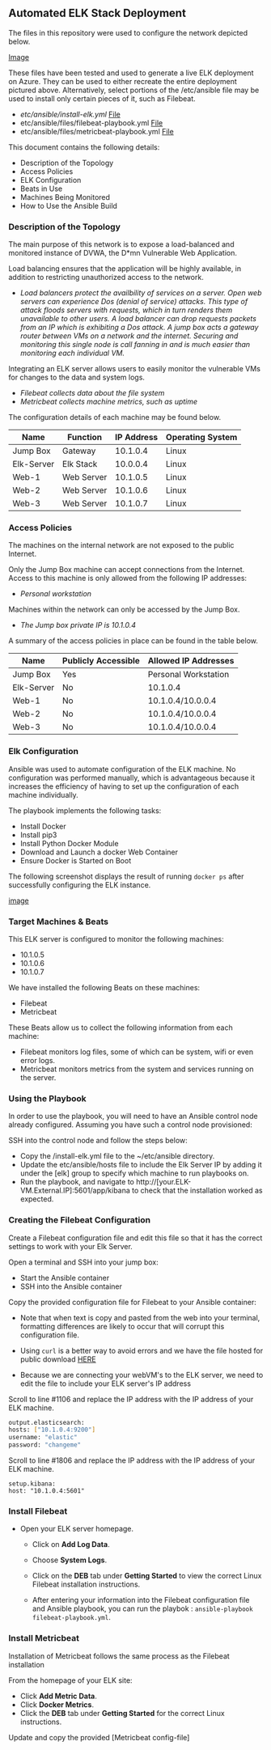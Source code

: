 ## Automated ELK Stack Deployment

The files in this repository were used to configure the network depicted below.

[Image](Images/Elk_Stack_Instance_and_VNet.png)

These files have been tested and used to generate a live ELK deployment on Azure. They can be used to either recreate the entire deployment pictured above. Alternatively, select portions of the /etc/ansible file may be used to install only certain pieces of it, such as Filebeat.

  - _etc/ansible/install-elk.yml_
     [File](Images/install-elk.yml)
  - etc/ansible/files/filebeat-playbook.yml
     [File](Images/filebeat-playbook.yml)
  - etc/ansible/files/metricbeat-playbook.yml
     [File](Images/metricbeat-playbook.yml)

This document contains the following details:
- Description of the Topology
- Access Policies
- ELK Configuration
- Beats in Use
- Machines Being Monitored
- How to Use the Ansible Build


### Description of the Topology

The main purpose of this network is to expose a load-balanced and monitored instance of DVWA, the D*mn Vulnerable Web Application.

Load balancing ensures that the application will be highly available, in addition to restricting unauthorized access to the network.
- _Load balancers protect the availbility of services on a server. Open web servers can experience Dos (denial of service) attacks. This type of attack floods servers with requests, which in turn renders them unavailable to other users. A load balancer can drop requests packets from an IP which is exhibiting a Dos attack.  A jump box acts a gateway router between VMs on a network and the internet. Securing and monitoring this single node is call fanning in and is much easier than monitoring each individual VM._

Integrating an ELK server allows users to easily monitor the vulnerable VMs for changes to the data and system logs.
- _Filebeat collects data about the file system_
- _Metricbeat collects machine metrics, such as uptime_

The configuration details of each machine may be found below.

| Name        |  Function    | IP Address  | Operating System |
|-------------|---------------|--------------|----------------------|
| Jump Box |  Gateway     |  10.1.0.4    |         Linux             |
| Elk-Server |  Elk Stack    |  10.0.0.4    |         Linux             |
| Web-1       | Web Server |   10.1.0.5    |         Linux             |
| Web-2       | Web Server |   10.1.0.6    |         Linux            |
| Web-3       | Web Server |   10.1.0.7    |         Linux            |

### Access Policies

The machines on the internal network are not exposed to the public Internet. 

Only the Jump Box machine can accept connections from the Internet. Access to this machine is only allowed from the following IP addresses:
- _Personal workstation_

Machines within the network can only be accessed by the Jump Box.
- _The Jump box private IP is 10.1.0.4_

A summary of the access policies in place can be found in the table below.

|     Name       | Publicly Accessible | Allowed IP Addresses |
|---------------|------------------------|---------------------------|
| Jump Box   |            Yes                | Personal Workstation   |
|  Elk-Server  |            No                 |         10.1.0.4                |
|   Web-1       |            No                 |       10.1.0.4/10.0.0.4    |
|   Web-2       |            No                 |       10.1.0.4/10.0.0.4    |
|   Web-3       |            No                 |       10.1.0.4/10.0.0.4    |

### Elk Configuration

Ansible was used to automate configuration of the ELK machine. No configuration was performed manually, which is advantageous because it increases the efficiency of having to set up the configuration of each machine individually.


The playbook implements the following tasks:
- Install Docker
- Install pip3
- Install Python Docker Module
- Download and Launch a docker Web Container
- Ensure Docker is Started on Boot

The following screenshot displays the result of running `docker ps` after successfully configuring the ELK instance.

 [image](Images/docker_ps_output.png)

### Target Machines & Beats
This ELK server is configured to monitor the following machines:
- 10.1.0.5
- 10.1.0.6
- 10.1.0.7

We have installed the following Beats on these machines:
- Filebeat
- Metricbeat

These Beats allow us to collect the following information from each machine:
- Filebeat monitors log files, some of which can be system, wifi or even error logs.
- Metricbeat monitors metrics from the system and services running on the server. 

### Using the Playbook
In order to use the playbook, you will need to have an Ansible control node already configured. Assuming you have such a control node provisioned: 

SSH into the control node and follow the steps below:
- Copy the /install-elk.yml file to the ~/etc/ansible directory.
- Update the etc/ansible/hosts file to include the Elk Server IP by adding it under the [elk] group to specify which machine to run playbooks on.
- Run the playbook, and navigate to http://[your.ELK-VM.External.IP]:5601/app/kibana to check that the installation worked as expected.


### Creating the Filebeat Configuration 

Create a Filebeat configuration file and edit this file so that it has the correct settings to work with your Elk Server.

Open a terminal and SSH into your jump box: 
- Start the Ansible container 
- SSH into the Ansible container

Copy the provided configuration file for Filebeat to your Ansible container: 

- Note that when text is copy and pasted from the web into your terminal, formatting differences are likely to occur that will corrupt this configuration file.

- Using `curl` is a better way to avoid errors and we have the file hosted for public download [HERE](https://gist.githubusercontent.com/slape/5cc350109583af6cbe577bbcc0710c93/raw/eca603b72586fbe148c11f9c87bf96a63cb25760/Filebeat)

- Because we are connecting your webVM's to the ELK server, we need to edit the file to include your ELK server's IP address

Scroll to line #1106 and replace the IP address with the IP address of your ELK machine.

```bash
output.elasticsearch:
hosts: ["10.1.0.4:9200"]
username: "elastic"
password: "changeme"
```

Scroll to line #1806 and replace the IP address with the IP address of your ELK machine.

```
setup.kibana:
host: "10.1.0.4:5601"
```
### Install Filebeat 

- Open your ELK server homepage.
    - Click on **Add Log Data**.
    - Choose **System Logs**.
    - Click on the **DEB** tab under **Getting Started** to view the correct Linux Filebeat installation instructions.

  - After entering your information into the Filebeat configuration file and Ansible playbook, you can run the playbok : `ansible-playbook filebeat-playbook.yml`.
  
### Install Metricbeat

Installation of Metricbeat follows the same process as the Filebeat installation

From the homepage of your ELK site:
- Click **Add Metric Data**.
- Click **Docker Metrics**.
- Click the **DEB** tab under **Getting Started** for the correct Linux instructions.

Update and copy the provided [Metricbeat config-file] 
